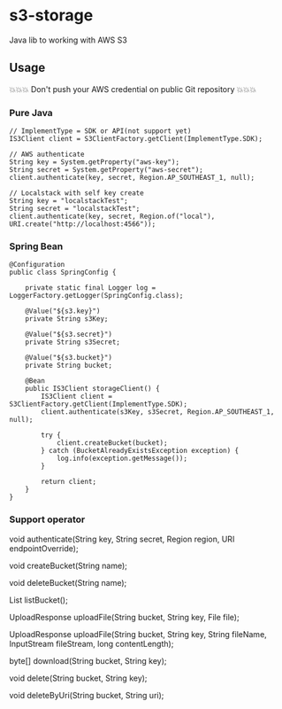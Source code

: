# s3-storage
Java lib to working with AWS S3

## Usage

:collision::collision::collision: Don't push your AWS credential on public Git repository :collision::collision::collision:

### Pure Java

```
// ImplementType = SDK or API(not support yet)
IS3Client client = S3ClientFactory.getClient(ImplementType.SDK);

// AWS authenticate
String key = System.getProperty("aws-key");
String secret = System.getProperty("aws-secret");
client.authenticate(key, secret, Region.AP_SOUTHEAST_1, null);

// Localstack with self key create
String key = "localstackTest";
String secret = "localstackTest";
client.authenticate(key, secret, Region.of("local"), URI.create("http://localhost:4566"));

```

### Spring Bean

```
@Configuration
public class SpringConfig {

    private static final Logger log = LoggerFactory.getLogger(SpringConfig.class);

    @Value("${s3.key}")
    private String s3Key;

    @Value("${s3.secret}")
    private String s3Secret;

    @Value("${s3.bucket}")
    private String bucket;

    @Bean
    public IS3Client storageClient() {
        IS3Client client = S3ClientFactory.getClient(ImplementType.SDK);
        client.authenticate(s3Key, s3Secret, Region.AP_SOUTHEAST_1, null);

        try {
            client.createBucket(bucket);
        } catch (BucketAlreadyExistsException exception) {
            log.info(exception.getMessage());
        }

        return client;
    }
}
```

### Support operator

void authenticate(String key, String secret, Region region, URI endpointOverride);

void createBucket(String name);

void deleteBucket(String name);

List<String> listBucket();

UploadResponse uploadFile(String bucket, String key, File file);

UploadResponse uploadFile(String bucket, String key, String fileName, InputStream fileStream, long contentLength);

byte[] download(String bucket, String key);

void delete(String bucket, String key);

void deleteByUri(String bucket, String uri);
